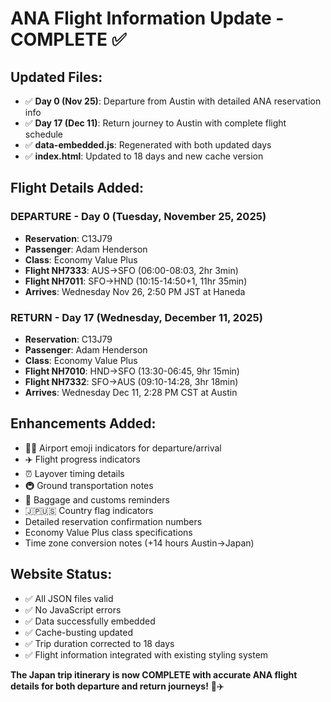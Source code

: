 # ANA Flight Information Update - COMPLETE ✅

## Updated Files:
- ✅ **Day 0 (Nov 25)**: Departure from Austin with detailed ANA reservation info
- ✅ **Day 17 (Dec 11)**: Return journey to Austin with complete flight schedule
- ✅ **data-embedded.js**: Regenerated with both updated days
- ✅ **index.html**: Updated to 18 days and new cache version

## Flight Details Added:

### **DEPARTURE - Day 0 (Tuesday, November 25, 2025)**
- **Reservation**: C13J79
- **Passenger**: Adam Henderson  
- **Class**: Economy Value Plus
- **Flight NH7333**: AUS→SFO (06:00-08:03, 2hr 3min)
- **Flight NH7011**: SFO→HND (10:15-14:50+1, 11hr 35min)
- **Arrives**: Wednesday Nov 26, 2:50 PM JST at Haneda

### **RETURN - Day 17 (Wednesday, December 11, 2025)**
- **Reservation**: C13J79  
- **Passenger**: Adam Henderson
- **Class**: Economy Value Plus
- **Flight NH7010**: HND→SFO (13:30-06:45, 9hr 15min)
- **Flight NH7332**: SFO→AUS (09:10-14:28, 3hr 18min)
- **Arrives**: Wednesday Dec 11, 2:28 PM CST at Austin

## Enhancements Added:
- 🛫🛬 Airport emoji indicators for departure/arrival
- ✈️ Flight progress indicators  
- ⏰ Layover timing details
- 🚇 Ground transportation notes
- 🧳 Baggage and customs reminders
- 🇯🇵🇺🇸 Country flag indicators
- Detailed reservation confirmation numbers
- Economy Value Plus class specifications
- Time zone conversion notes (+14 hours Austin→Japan)

## Website Status:
- ✅ All JSON files valid
- ✅ No JavaScript errors
- ✅ Data successfully embedded
- ✅ Cache-busting updated
- ✅ Trip duration corrected to 18 days
- ✅ Flight information integrated with existing styling system

**The Japan trip itinerary is now COMPLETE with accurate ANA flight details for both departure and return journeys!** 🌸✈️
